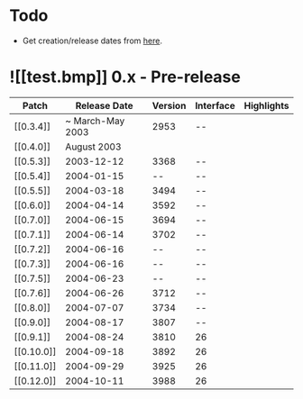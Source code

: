 # Todo

- Get creation/release dates from [here](https://wowpedia.fandom.com/wiki/Public_client_builds).

# ![[test.bmp]] 0.x - Pre-release

| Patch  | Release Date     | Version | Interface | Highlights |
| ------ | ---------------- | ------- | --------- | ---------- |
| [[0.3.4]]  | ~ March-May 2003 | 2953    | --        |            |
| [[0.4.0]]  | August 2003      |         |           |            |
| [[0.5.3]]  | 2003-12-12       | 3368    | --        |            |
| [[0.5.4]]  | 2004-01-15       | --      | --        |            |
| [[0.5.5]]  | 2004-03-18       | 3494    | --        |            |
| [[0.6.0]]  | 2004-04-14       | 3592    | --        |            |
| [[0.7.0]]  | 2004-06-15       | 3694    | --        |            |
| [[0.7.1]]  | 2004-06-14       | 3702    | --        |            |
| [[0.7.2]]  | 2004-06-16       | --      | --        |            |
| [[0.7.3]]  | 2004-06-16       | --      | --        |            |
| [[0.7.5]]  | 2004-06-23       | --      | --        |            |
| [[0.7.6]]  | 2004-06-26       | 3712      | --        |            |
| [[0.8.0]]  | 2004-07-07       | 3734    | --        |            |
| [[0.9.0]]  | 2004-08-17       | 3807    | --        |            |
| [[0.9.1]]  | 2004-08-24       | 3810    | 26        |            |
| [[0.10.0]] | 2004-09-18       | 3892    | 26        |            |
| [[0.11.0]] | 2004-09-29       | 3925    | 26        |            |
| [[0.12.0]] | 2004-10-11       | 3988    | 26          |            |
